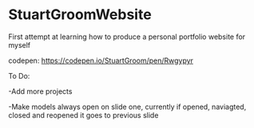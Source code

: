 # StuartGroomWebsite
First attempt at learning how to produce a personal portfolio website for myself

codepen:
https://codepen.io/StuartGroom/pen/Rwgypyr

To Do:

-Add more projects

-Make models always open on slide one, currently if opened, naviagted, closed and reopened it goes to previous slide
